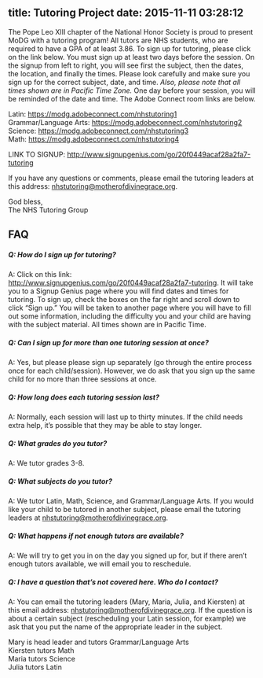 title: Tutoring Project
date: 2015-11-11 03:28:12
---
The Pope Leo XIII chapter of the National Honor Society is proud to present MoDG with a tutoring program! All tutors are NHS students, who are required to have a GPA of at least 3.86.
To sign up for tutoring, please click on the link below. You must sign up at least two days before the session. On the signup from left to right, you will see first the subject, then the dates, the location, and finally the times. Please look carefully and make sure you sign up for the correct subject, date, and time. *Also, please note that all times shown are in Pacific Time Zone.*
One day  before your session, you will be reminded of the date and time. The Adobe Connect room links are below.

Latin: https://modg.adobeconnect.com/nhstutoring1  
Grammar/Language Arts: https://modg.adobeconnect.com/nhstutoring2  
Science: https://modg.adobeconnect.com/nhstutoring3  
Math: https://modg.adobeconnect.com/nhstutoring4

LINK TO SIGNUP: http://www.signupgenius.com/go/20f0449acaf28a2fa7-tutoring

If you have any questions or comments, please email the tutoring leaders at this address: nhstutoring@motherofdivinegrace.org.

God bless,  
The NHS Tutoring Group

## FAQ

##### Q: How do I sign up for tutoring? 
A: Click on this link: http://www.signupgenius.com/go/20f0449acaf28a2fa7-tutoring. It will take you to a Signup Genius page where you will find dates and times for tutoring. To sign up, check the boxes on the far right and scroll down to click “Sign up.” You will be taken to another page where you will have to fill out some information, including the difficulty you and your child are having with the subject material. All times shown are in Pacific Time.

##### Q: Can I sign up for more than one tutoring session at once?
A: Yes, but please please sign up separately (go through the entire process once for each child/session). However, we do ask that you sign up the same child for no more than three sessions at once.

##### Q: How long does each tutoring session last? 
A: Normally, each session will last up to thirty minutes. If the child needs extra help, it’s possible that they may be able to stay longer.

##### Q: What grades do you tutor?
A: We tutor grades 3-8.

##### Q: What subjects do you tutor?
A: We tutor Latin, Math, Science, and Grammar/Language Arts. If you would like your child to be tutored in another subject, please email the tutoring leaders at nhstutoring@motherofdivinegrace.org.

##### Q: What happens if not enough tutors are available?
A: We will try to get you in on the day you signed up for, but if there aren’t enough tutors available, we will email you to reschedule.

##### Q: I have a question that’s not covered here. Who do I contact?
A: You can email the tutoring leaders (Mary, Maria, Julia, and Kiersten) at this email address: nhstutoring@motherofdivinegrace.org. If the question is about a certain subject (rescheduling your Latin session, for example) we ask that you put the name of the appropriate leader in the subject.

Mary is head leader and tutors Grammar/Language Arts  
Kiersten tutors Math  
Maria tutors Science  
Julia tutors Latin  